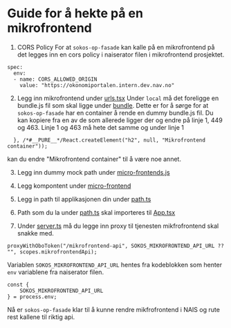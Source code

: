 # Guide for å hekte på en mikrofrontend

1. CORS Policy
   For at `sokos-op-fasade` kan kalle på en mikrofrontend på det legges inn en cors policy i naiserator filen i mikrofrontend prosjektet.

```
spec:
  env:
  - name: CORS_ALLOWED_ORIGIN
    value: "https://okonomiportalen.intern.dev.nav.no"
```

2. Legg inn mikrofrontend under [urls.tsx](src/urls.tsx)
   Under `local` må det foreligge en bundle.js fil som skal ligge under [bundle](mock/bundle).
   Dette er for å sørge for at `sokos-op-fasade` har en container å rende en dummy bundle.js fil.
   Du kan kopiere fra en av de som allerede ligger der og endre på linje 1, 449 og 463. Linje 1 og 463 må hete det samme og under linje 1

```
  }, /*#__PURE__*/React.createElement("h2", null, "Mikrofrontend container"));
```

kan du endre "Mikrofrontend container" til å være noe annet.

3. Legg inn dummy mock path under [micro-frontends.js](mock/micro-frontends.js)

4. Legg kompontent under [micro-frontend](src/micro-frontend)

5. Legg in path til applikasjonen din under [path.ts](src/models/path.ts)

6. Path som du la under [path.ts](src/models/path.tsx) skal importeres til [App.tsx](src/App.tsx)

7. Under [server.ts](../server/src/server.ts) må du legge inn proxy til tjenesten mikfrofrontend skal snakke med.

```
proxyWithOboToken("/mikrofrontend-api", SOKOS_MIKROFRONTEND_API_URL ?? "", scopes.mikrofrontendApi);
```

Variablen `SOKOS_MIKROFRONTEND_API_URL` hentes fra kodeblokken som henter `env` variablene fra naiserator filen.

```
const {
    SOKOS_MIKROFRONTEND_API_URL
} = process.env;
```

Nå er `sokos-op-fasade` klar til å kunne rendre mikfrofrontend i NAIS og rute rest kallene til riktig api.
